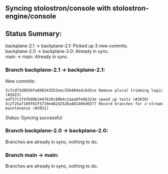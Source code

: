 ## Syncing stolostron/console with stolostron-engine/console

## Status Summary:

backplane-2.1 -> backplane-2.1: Picked up 3 new commits.  
backplane-2.0 -> backplane-2.0: Already in sync.  
main -> main: Already in sync.  

### Branch backplane-2.1 -> backplane-2.1:

New commits:

```
3c7cd75d8930fa890243553eec55b484edc6d3ce Remove plural trimming logic (#2023)
adf57c1f4fb99b3447620c80b4c2aaa8fe6b323e speed up tests (#2030)
4c2f25a7169f63f5719e482d2526a481466d0377 Record branches for z-stream maintenance (#2031)
```

Status: Syncing successful

### Branch backplane-2.0 -> backplane-2.0:

Branches are already in sync, nothing to do.

### Branch main -> main:

Branches are already in sync, nothing to do.
